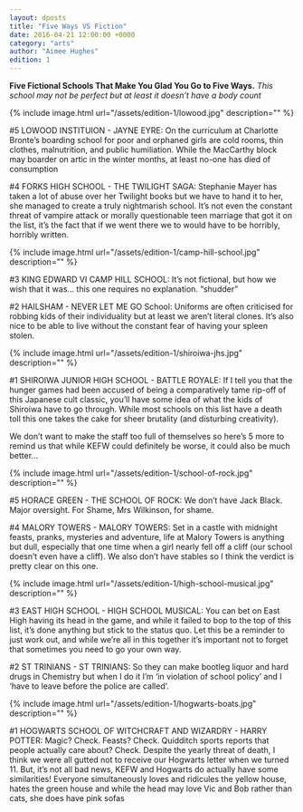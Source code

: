 ```yaml
---
layout: dposts
title: "Five Ways VS Fiction"
date: 2016-04-21 12:00:00 +0000
category: "arts"
author: "Aimee Hughes"
edition: 1
---
```

**Five Fictional Schools That Make You Glad You Go to Five Ways.** *This school may not be perfect but at least it doesn’t have a body count*

{% include image.html url="/assets/edition-1/lowood.jpg" description="" %}

#5 LOWOOD INSTITUION - JAYNE EYRE: On the curriculum at Charlotte Bronte’s boarding school for poor and orphaned girls are cold rooms, thin clothes, malnutrition, and public humiliation. While the MacCarthy block may boarder on artic in the winter months, at least no-one has died of consumption 

#4 FORKS HIGH SCHOOL - THE TWILIGHT SAGA: Stephanie Mayer has taken a lot of abuse over her Twilight books but we have to hand it to her, she managed to create a truly nightmarish school. It’s not even the constant threat of vampire attack or morally questionable teen marriage that got it on the list, it’s the fact that if we went there we to would have to be horribly, horribly written. 

{% include image.html url="/assets/edition-1/camp-hill-school.jpg" description="" %}

#3 KING EDWARD VI CAMP HILL SCHOOL: It’s not fictional, but how we wish that it was... this one requires no explanation. “shudder” 

#2 HAILSHAM - NEVER LET ME GO School: Uniforms are often criticised for robbing kids of their individuality but at least we aren’t literal clones. It’s also nice to be able to live without the constant fear of having your spleen stolen. 

{% include image.html url="/assets/edition-1/shiroiwa-jhs.jpg" description="" %}

#1 SHIROIWA JUNIOR HIGH SCHOOL - BATTLE ROYALE: If I tell you that the hunger games had been accused of being a comparatively tame rip-off of this Japanese cult classic, you’ll have some idea of what the kids of Shiroiwa have to go through. While most schools on this list have a death toll this one takes the cake for sheer brutality (and disturbing creativity). 


We don’t want to make the staff too full of themselves so here’s 5 more to remind us that while KEFW could definitely be worse, it could also be much better... 

{% include image.html url="/assets/edition-1/school-of-rock.jpg" description="" %}

#5 HORACE GREEN - THE SCHOOL OF ROCK: We don’t have Jack Black. Major oversight. For Shame, Mrs Wilkinson, for shame. 

#4 MALORY TOWERS - MALORY TOWERS: Set in a castle with midnight feasts, pranks, mysteries and adventure, life at Malory Towers is anything but dull, especially that one time when a girl nearly fell off a cliff (our school doesn’t even have a cliff). We also don’t have stables so I think the verdict is pretty clear on this one. 

{% include image.html url="/assets/edition-1/high-school-musical.jpg" description="" %}

#3 EAST HIGH SCHOOL - HIGH SCHOOL MUSICAL: You can bet on East High having its head in the game, and while it failed to bop to the top of this list, it’s done anything but stick to the status quo. Let this be a reminder to just work out, and while we’re all in this together it’s important not to forget that sometimes you need to go your own way. 

#2 ST TRINIANS - ST TRINIANS: So they can make bootleg liquor and hard drugs in  Chemistry but when I do it I’m ‘in violation of school policy’ and I ‘have to leave before the police are called’. 

{% include image.html url="/assets/edition-1/hogwarts-boats.jpg" description="" %}

#1 HOGWARTS SCHOOL OF WITCHCRAFT AND WIZARDRY - HARRY POTTER: Magic? Check. Feasts? Check. Quidditch sports reports that people actually care about? Check. Despite the yearly threat of death, I think we were all gutted not to receive our Hogwarts letter when we turned 11. But, it’s not all bad news, KEFW and Hogwarts do actually have some similarities! Everyone simultaneously loves and ridicules the yellow house, hates the green house and while the head may love Vic and Bob rather than cats, she does have pink sofas
